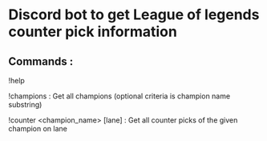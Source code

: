 # Discord bot to get League of legends counter pick information

## Commands :

!help

!champions <criteria> : Get all champions (optional criteria is champion name substring)

!counter <champion_name> [lane] : Get all counter picks of the given champion on lane

